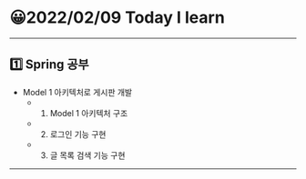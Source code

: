 # 😀2022/02/09 Today I learn
-------------------------
## 1️⃣ Spring 공부
  * Model 1 아키텍처로 게시판 개발
    * 1. Model 1 아키텍처 구조
    * 2. 로그인 기능 구현
    * 3. 글 목록 검색 기능 구현
----------------------------
